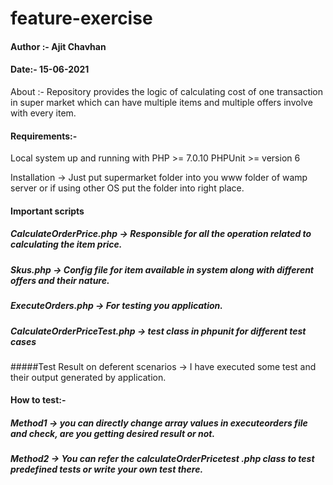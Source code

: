 # feature-exercise

#### Author :- Ajit Chavhan

#### Date:- 15-06-2021

About :-  Repository provides the logic of calculating cost of one transaction in super market which can have multiple items and multiple offers involve with every item.  

#### Requirements:- 
Local system up and running with 
PHP >= 7.0.10
PHPUnit >= version 6

Installation -> Just put supermarket folder into you www folder of wamp server or if using other OS put the folder into right place. 

#### Important scripts 
##### CalculateOrderPrice.php -> Responsible for all the operation related to calculating the item price. 
##### Skus.php  -> Config  file for item available in system along with different offers and their nature. 
##### ExecuteOrders.php -> For testing you application. 
##### CalculateOrderPriceTest.php -> test class in phpunit for different test cases 

#####Test Result on deferent scenarios ->  I have executed some test and their output generated by application. 

#### How to test:- 
##### Method1 -> you can directly change array values in executeorders file and check, are you getting desired result or not. 
##### Method2 -> You can refer the calculateOrderPricetest .php class to test predefined tests or write your own test there.  
